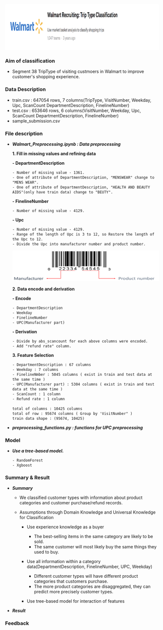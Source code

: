 <img src="image/title.png" alt="subject_image" width="850" height="150">


### Aim of classification
- Segment 38 TripType of visiting custmoers in Walmart to improve customer's shopping experience.


### Data Description
- train.csv : 647054 rows, 7 columns(TripType, VisitNumber, Weekday, Upc, ScanCount DepartmentDescription, FinelineNumber)
- test.csv : 653646 rows, 6 columns(VisitNumber, Weekday, Upc, ScanCount DepartmentDescription, FinelineNumber)
- sample_submission.csv


### File description

- ___Walmart_Preprocessing.ipynb : Data preprocessing___

  **1. Fill in missing values and refining data**
  
    **- DepartmentDescription**
    
      - Number of missing value - 1361.
      - One of attribute of DepartmentDescription, "MENSWEAR" change to "MENS WEAR".
      - One of attribute of DepartmentDescription, "HEALTH AND BEAUTY AIDS"(only have train data) change to "BEUTY".
      
    **- FinelineNumber**
    
      - Number of missing value - 4129.
      
    **- Upc**
    
      - Number of missing value - 4129.
      - Range of the length of Upc is 3 to 12, so Restore the length of the Upc to 12.
      - Divide the Upc into manufacturer number and product number.
    
    
    <img src="image/UPC.png" alt="subject_image" width="600" height="100">
    
  **2. Data encode and derivation**
  
    **- Encode**
    
      - DepartmentDescription
      - Weekday
      - FinelineNumber
      - UPC(Manufacturer part)
      
    **- Derivation**
    
      - Divide by abs_scancount for each above columns were encoded.
      - Add "refund rate" column.
      
  **3. Feature Selection**
  
      - DepartmentDescription : 67 columns
      - Weekday : 7 columns
      - FinelineNmber : 5045 columns ( exist in train and test data at the same time )
      - UPC(Manufacturer part) : 5304 columns ( exist in train and test data at the same time )
      - ScanCount : 1 column
      - Refund rate : 1 column
      
      total of columns : 10425 columns
      total of row : 95674 columns ( Group by 'VisitNumber" )
      train data shape : (95674, 10425)

- ___preprocessing_functions.py : functions for UPC preprocessing___


### Model

- ___Use a tree-based model.___

      - RandomForest
      - Xgboost

### Summary & Result

- ___Summary___

    - We classified customer types with information about product categories and customer purchase/refund records.
    
    - Assumptions through Domain Knowledge and Universal Knowledge for Classification
  
        - Use experience knowledge as a buyer
            - The best-selling items in the same category are likely to be sold.
            - The same customer will most likely buy the same things they used to buy.
        
        - Use all information within a category data(DepartmentDescription, FinelineNumber, UPC, Weekday)
            - Different customer types will have different product categories that customers purchase.
            - The more product categories are disaggregated, they can predict more precisely customer types.
            
        - Use tree-based model for interaction of features
      
      
- ___Result___


### Feedback

